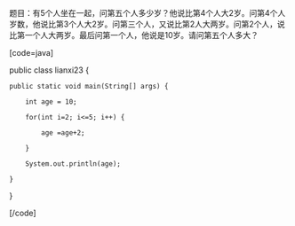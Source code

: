 题目：有5个人坐在一起，问第五个人多少岁？他说比第4个人大2岁。问第4个人岁数，他说比第3个人大2岁。问第三个人，又说比第2人大两岁。问第2个人，说比第一个人大两岁。最后问第一个人，他说是10岁。请问第五个人多大？ 
[code=java]  
public class lianxi23 {
	public static void main(String[] args) {
		int age = 10;
		for(int i=2; i<=5; i++) {
			age =age+2;
		}
		System.out.println(age);
	}
} 
[/code]